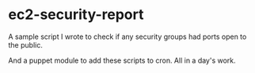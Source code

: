 # ec2-security-report
A sample script I wrote to check if any security groups had ports open to the public.

And a puppet module to add these scripts to cron. All in a day's work.
